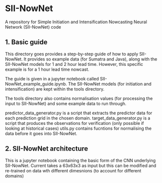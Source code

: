 # SII-NowNet
A repository for Simple Initiation and Intensification Nowcasting Neural Network (SII-NowNet) code


## 1. Basic guide

This directory goes provides a step-by-step guide of how to apply SII-NowNet. It provides so example data (for Sumatra and Java), along with the SII-NowNet models for 1 and 2 hour lead time. However, this specific example is for a 1 hour lead time nowcast. 

The guide is given in a jupyter notebook called SII-NowNet_example_guide.ipynb. The SII-NowNet models (for initiation and intensification) are kept within the tools directory. 

The tools directory also contains normalisation values (for processing the input to SII-NowNet) and some example data to run through.

predictor_data_generator.py is a script that extracts the predictor data for each prediction grid in the chosen domain.
target_data_generator.py is a script that produces the observations for verification (only possible if looking at historical cases)
utils.py contains fucntions for normalising the data before it goes into SII-NowNet.


## 2. SII-NowNet architecture

This is a jupyter notebook containing the basic form of the CNN underlying SII-NowNet. Current takes a 63x63x3 as input but this can be modified and re-trained on data wth different dimesnions (to account for different domains) 
